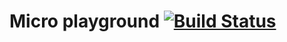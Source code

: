 # Micro playground [![Build Status](https://travis-ci.org/slamdev/micro-playground.svg?branch=master)](https://travis-ci.org/slamdev/micro-playground)
